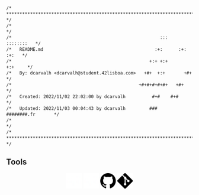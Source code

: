 ```
/* ************************************************************************** */  
/*                                                                            */  
/*                                                        :::      ::::::::   */  
/*   README.md                                          :+:      :+:    :+:   */  
/*                                                    +:+ +:+         +:+     */  
/*   By: dcarvalh <dcarvalh@student.42lisboa.com>   +#+  +:+       +#+        */  
/*                                                +#+#+#+#+#+   +#+           */  
/*   Created: 2022/11/02 22:02:00 by dcarvalh          #+#    #+#             */  
/*   Updated: 2022/11/03 00:04:43 by dcarvalh         ###   ########.fr       */  
/*                                                                            */  
/* ************************************************************************** */  
```
## Tools
<div align="center">
<picture>
<source media="(prefers-color-scheme: dark)" srcset="https://profile.intra.42.fr/assets/42_logo-7dfc9110a5319a308863b96bda33cea995046d1731cebb735e41b16255106c12.svg">
<source media="(prefers-color-scheme: light)" srcset=".github\light\42-svgrepo-com.svg">
<img alt="INTRA" src=".github\dark\42-dark.svg" height="42px">
</picture>
<source media="(prefers-color-scheme: dark)" srcset=".github\dark\github-dark.svg">
<source media="(prefers-color-scheme: light)" srcset=".github\light\github.svg">
<img alt="INTRA" src=".github\dark\42-dark.svg" height="42px">
</picture>
<img src=".github\light\github.svg" height="42px" alt="GITHUB" />
<img src=".github\light\git.svg" height="42px" alt="GIT" />

</div>
